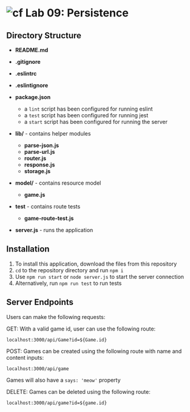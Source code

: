 ![cf](https://i.imgur.com/7v5ASc8.png) Lab 09: Persistence
======

## Directory Structure
* **README.md**
* **.gitignore**
* **.eslintrc**
* **.eslintignore**
* **package.json**
  * a `lint` script has been configured for running eslint
  * a `test` script has been configured for running jest
  * a `start` script has been configured for running the server
* **lib/** - contains helper modules
  * **parse-json.js**
  * **parse-url.js**
  * **router.js** 
  * **response.js**
  * **storage.js**
* **model/** - contains resource model
  * **game.js**

* **__test__** - contains route tests
  * **game-route-test.js**
* **server.js** - runs the application

## Installation
1. To install this application, download the files from this repository
2. `cd` to the repository directory and run `npm i`
3. Use `npm run start` or `node server.js` to start the server connection
4. Alternatively, run `npm run test` to run tests

## Server Endpoints
Users can make the following requests:

GET: With a valid game id, user can use the following route: 
```
localhost:3000/api/Game?id=${Game.id}
```

POST: Games can be created using the following route with name and content inputs: 
```
localhost:3000/api/game
```
Games will also have a `says: 'meow'` property 

DELETE: Games can be deleted using the following route: 
```
localhost:3000/api/game?id=${game.id}
```
